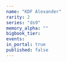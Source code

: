 ```yaml
---
name: "KDF Alexander"
rarity: 2
series: "ds9"
memory_alpha: ""
bigbook_tier:
events:
in_portal: true
published: false
---
```

